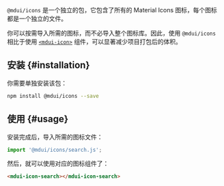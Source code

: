 `@mdui/icons` 是一个独立的包，它包含了所有的 Material Icons 图标，每个图标都是一个独立的文件。

你可以按需导入所需的图标，而不必导入整个图标库。因此，使用 `@mdui/icons` 相比于使用 [`<mdui-icon>`](/zh-cn/docs/2/components/icon) 组件，可以显著减少项目打包后的体积。

## 安装 {#installation}

你需要单独安装该包：

```bash
npm install @mdui/icons --save
```

## 使用 {#usage}

安装完成后，导入所需的图标文件：

```js
import '@mdui/icons/search.js';
```

然后，就可以使用对应的图标组件了：

```html
<mdui-icon-search></mdui-icon-search>
```
